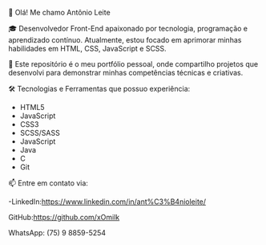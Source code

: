 👋 Olá! Me chamo Antônio Leite

🎓 Desenvolvedor Front-End apaixonado por tecnologia, programação e aprendizado contínuo. Atualmente, estou focado em aprimorar minhas habilidades em HTML, CSS, JavaScript e SCSS.

🚀 Este repositório é o meu portfólio pessoal, onde compartilho projetos que desenvolvi para demonstrar minhas competências técnicas e criativas.

🛠️ Tecnologias e Ferramentas que possuo experiência:
- HTML5
- JavaScript
- CSS3
- SCSS/SASS
- JavaScript
- Java
- C
- Git

📫 Entre em contato via:

-LinkedIn:https://www.linkedin.com/in/ant%C3%B4nioleite/

GitHub:https://github.com/xOmilk

WhatsApp: (75) 9 8859-5254
